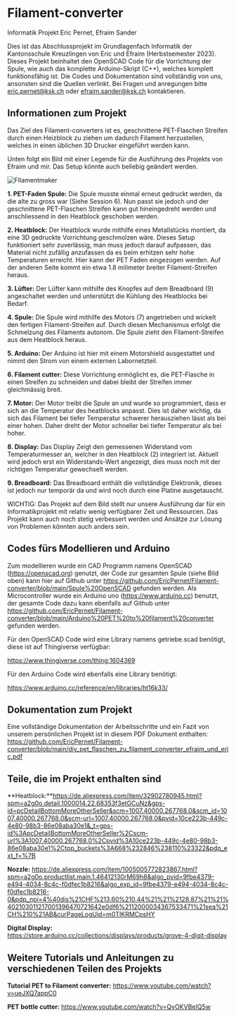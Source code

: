 # Filament-converter
Informatik Projekt Eric Pernet, Efraim Sander


Dies ist das Abschlussprojekt im Grundlagenfach Informatik der Kantonsschule Kreuzlingen von Eric und Efraim (Herbstsemester 2023). Dieses Projekt beinhaltet den OpenSCAD Code für die Vorrichtung der Spule, wie auch das komplette Arduino-Skript (C++), welches komplett funktionsfähig ist. 
Die Codes und Dokumentation sind vollständig von uns, ansonsten sind die Quellen verlinkt. Bei Fragen und anregungen bitte eric.pernet@ksk.ch oder efraim.sander@ksk.ch kontaktieren. 

## Informationen zum Projekt

Das Ziel des Filament-converters ist es, geschnittene PET-Flaschen Streifen durch einen Heizblock zu ziehen um dadurch Filament herzustellen, welches in einen üblichen 3D Drucker eingeführt werden kann. 

Unten folgt ein Bild mit einer Legende für die Ausführung des Projekts von Efraim und mir. Das Setup könnte auch beliebig geändert werden. 

![FIlamentmaker](https://github.com/EricPernet/Filament-converter/assets/142325259/c59eba51-0d83-4b5b-847e-01949284855a)

**1. PET-Faden Spule:** Die Spule musste einmal erneut gedruckt werden, da die alte zu gross war (Siehe Session 6). Nun passt sie jedoch und der geschnittene PET-Flaschen Streifen kann gut hineingedreht werden und anschliessend in den Heatblock geschoben werden.

**2. Heatblock:** Der Heatblock wurde mithilfe eines Metallstücks montiert, da eine 3D gedruckte Vorrichtung geschmolzen wäre. Dieses Setup funktioniert sehr zuverlässig, man muss jedoch darauf aufpassen, das Material nicht zufällig anzufassen da es beim erhitzen sehr hohe Temperaturen erreicht. Hier kann der PET Faden eingezogen werden. Auf der anderen Seite kommt ein etwa 1.8 milimeter breiter Filament-Streifen heraus.

**3. Lüfter:** Der Lüfter kann mithilfe des Knopfes auf dem Breadboard (9) angeschaltet werden und unterstützt die Kühlung des Heatblocks bei Bedarf.

**4. Spule:** Die Spule wird mithilfe des Motors (7) angetrieben und wickelt den fertigen Filament-Streifen auf. Durch diesen Mechanismus erfolgt die Schmelzung des Filaments autonom. Die Spule zieht den Filament-Streifen aus dem Heatblock heraus.

**5. Arduino:** Der Arduino ist hier mit einem Motorshield ausgestattet und nimmt den Strom von einem externen Labornetzteil.

**6. Filament cutter:** Diese Vorrichtung ermöglicht es, die PET-Flasche in einen Streifen zu schneiden und dabei bleibt der Streifen immer gleichmässig breit.

**7. Motor:** Der Motor treibt die Spule an und wurde so programmiert, dass er sich an die Temperatur des heatblocks anpasst. Dies ist daher wichtig, da sich das Filament bei tiefer Temperatur schwerer herausziehen lässt als bei einer hohen. Daher dreht der Motor schneller bei tiefer Temperatur als bei hoher.

**8. Display:** Das Display Zeigt den gemessenen Widerstand vom Temperaturmesser an, welcher in den Heatblock (2) integriert ist. Aktuell wird jedoch erst ein Widerstands-Wert angezeigt, dies muss noch mit der richtigen Temperatur gewechselt werden.

**9. Breadboard:** Das Breadboard enthält die vollständige Elektronik, dieses ist jedoch nur temporär da und wird noch durch eine Platine ausgetauscht.


WICHTIG: Das Projekt auf dem Bild stellt nur unsere Ausführung dar für ein Informatikprojekt mit relativ wenig verfügbarer Zeit und Ressourcen. Das Projekt kann auch noch stetig verbessert werden und Ansätze zur Lösung von Problemen könnten auch anders sein.

## Codes fürs Modellieren und Arduino 

Zum modellieren wurde ein CAD Programm namens OpenSCAD (https://openscad.org) genutzt, der Code zur gesamten Spule (siehe Bild oben) kann hier auf Github unter https://github.com/EricPernet/Filament-converter/blob/main/Spule%20OpenSCAD gefunden werden. Als Microcontroller wurde ein Arduino uno (https://www.arduino.cc) benutzt, der gesamte Code dazu kann ebenfalls auf Github unter https://github.com/EricPernet/Filament-converter/blob/main/Arduino%20PET%20to%20filament%20converter gefunden werden. 

Für den OpenSCAD Code wird eine Library namens getriebe.scad benötigt, diese ist auf Thingiverse verfügbar: 

https://www.thingiverse.com/thing:1604369

Für den Arduino Code wird ebenfalls eine Library benötigt:

https://www.arduino.cc/reference/en/libraries/ht16k33/


## Dokumentation zum Projekt

Eine vollständige Dokumentation der Arbeitsschritte und ein Fazit von unserem persönlichen Projekt ist in diesem PDF Dokument enthalten: https://github.com/EricPernet/Filament-converter/blob/main/diy_pet_flaschen_zu_filament_converter_efraim_und_eric.pdf


## Teile, die im Projekt enthalten sind

**Heatblock:**https://de.aliexpress.com/item/32902780945.html?spm=a2g0o.detail.1000014.22.68353f3etGCuNz&gps-id=pcDetailBottomMoreOtherSeller&scm=1007.40000.267768.0&scm_id=1007.40000.267768.0&scm-url=1007.40000.267768.0&pvid=10ce223b-449c-4e80-98b3-86e08aba30e1&_t=gps-id%3ApcDetailBottomMoreOtherSeller%2Cscm-url%3A1007.40000.267768.0%2Cpvid%3A10ce223b-449c-4e80-98b3-86e08aba30e1%2Ctpp_buckets%3A668%232846%238110%23322&pdp_ext_f=%7B

**Nozzle:** https://de.aliexpress.com/item/1005005772823867.html?spm=a2g0o.productlist.main.1.46412130rM69h8&algo_pvid=9fbe4379-e494-4034-8c4c-f0dfec1b8216&algo_exp_id=9fbe4379-e494-4034-8c4c-f0dfec1b8216-0&pdp_npi=4%40dis%21CHF%213.60%210.44%21%21%2128.87%21%21%402103011217001396470721642e0df6%2112000034367533471%21sea%21CH%210%21AB&curPageLogUid=m0TIKRMCpsHY

**Digital Display:** https://store.arduino.cc/collections/displays/products/grove-4-digit-display


## Weitere Tutorials und Anleitungen zu verschiedenen Teilen des Projekts

**Tutorial PET to Filament converter:** https://www.youtube.com/watch?v=ueJXQ7appC0

**PET bottle cutter:** https://www.youtube.com/watch?v=QyOKVBeIQ5w











